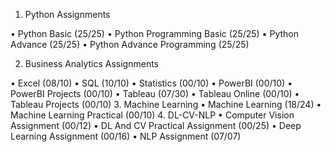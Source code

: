 1. Python Assignments

•	Python Basic (25/25)
•	Python Programming Basic (25/25)
•	Python Advance (25/25)
•	Python Advance Programming (25/25)

2. Business Analytics Assignments

•	Excel (08/10)
•	SQL (10/10)
•	Statistics (00/10)
•	PowerBI (00/10)
•	PowerBI Projects (00/10)
•	Tableau (07/30)
•	Tableau Online (00/10)
•	Tableau Projects (00/10)
3. Machine Learning
•	Machine Learning (18/24)
•	Machine Learning Practical (00/10)
4. DL-CV-NLP
•	Computer Vision Assignment (00/12)
•	DL And CV Practical Assignment (00/25)
•	Deep Learning Assignment (00/16)
•	NLP Assignment (07/07)
